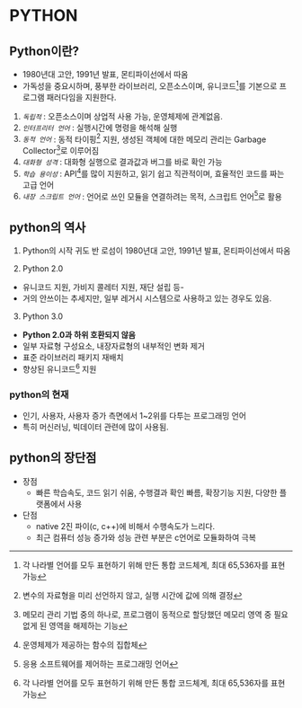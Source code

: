 # PYTHON

## Python이란?

- 1980년대 고안, 1991년 발표, 몬티파이선에서 따옴
- 가독성을 중요시하며, 풍부한 라이브러리, 오픈소스이며, 유니코드[^1]를 기본으로 프로그램 패러다임을 지원한다.

1. _`독립적`_ : 오픈소스이며 상업적 사용 가능, 운영체제에 관계없음.
2. _`인터프리터 언어`_ : 실행시간에 명령을 해석해 실행
3. _`동적 언어`_ : 동적 타이핑[^2] 지원, 생성된 객체에 대한 메모리 관리는 Garbage Collector[^3]로 이루어짐
4. _`대화형 성격`_ : 대화형 실행으로 결과값과 버그를 바로 확인 가능
5. _`학습 용이성`_ : API[^4]를 많이 지원하고, 읽기 쉽고 직관적이며, 효율적인 코드를 짜는 고급 언어 
6. _`내장 스크립트 언어`_ : 언어로 쓰인 모듈을 연결하려는 목적, 스크립트 언어[^5]로 활용

## python의 역사

1. Python의 시작
귀도 반 로섬이 1980년대 고안, 1991년 발표, 몬티파이선에서 따옴

2. Python 2.0
- 유니코드 지원, 가비지 콜레터 지원, 재단 설립 등- 
- 거의 안쓰이는 추세지만, 일부 레거시 시스템으로 사용하고 있는 경우도 있음.

3.  Python 3.0
- __Python 2.0과 하위 호환되지 않음__
- 일부 자료형 구성요소, 내장자료형의 내부적인 변화 제거
- 표준 라이브러리 패키지 재배치
- 향상된 유니코드[^1] 지원

### python의 현재

- 인기, 사용자, 사용자 증가 측면에서 1~2위를 다투는 프로그래밍 언어
- 특히 머신러닝, 빅데이터 관련에 많이 사용됨.

## python의 장단점

- 장점
  - 빠른 학습속도, 코드 읽기 쉬움, 수행결과 확인 빠름, 확장기능 지원, 다양한 플랫폼에서 사용 
- 단점
  - native 2진 파이(c, c++)에 비해서 수행속도가 느리다.  
  - 최근 컴퓨터 성능 증가와 성능 관련 부분은 c언어로 모듈화하여 극복

[^1]: 각 나라별 언어를 모두 표현하기 위해 만든 통합 코드체계, 최대 65,536자를 표현 가능
[^2]: 변수의 자료형을 미리 선언하지 않고, 실행 시간에 값에 의해 결정
[^3]: 메모리 관리 기법 중의 하나로, 프로그램이 동적으로 할당했던 메모리 영역 중 필요없게 된 영역을 해제하는 기능
[^4]: 운영체제가 제공하는 함수의 집합체
[^5]: 응용 소프트웨어를 제어하는 프로그래밍 언어

